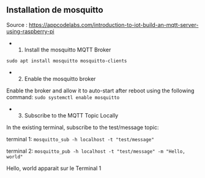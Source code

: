 ## Installation de mosquitto

Source : 
https://appcodelabs.com/introduction-to-iot-build-an-mqtt-server-using-raspberry-pi

- 1. Install the mosquitto MQTT Broker

`sudo apt install mosquitto mosquitto-clients`

- 2. Enable the mosquitto broker
    
Enable the broker and allow it to auto-start after reboot using the following command:
`sudo systemctl enable mosquitto`

- 3. Subscribe to the MQTT Topic Locally

In the existing terminal, subscribe to the test/message topic:

terminal 1:
`mosquitto_sub -h localhost -t "test/message"`

terminal 2:
`mosquitto_pub -h localhost -t "test/message" -m "Hello, world"`

Hello, world apparait sur le Terminal 1


